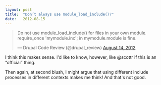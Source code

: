 ```yaml
---
layout: post
title:  "Don’t always use module_load_include()?"
date:   2012-08-15
---
```


<blockquote class="twitter-tweet" lang="en"><p>Do not use module_load_include() for files in your own module. require_once &#39;mymodule.inc&#39;; in mymodule.module is fine.</p>&mdash; Drupal Code Review (@drupal_review) <a href="https://twitter.com/drupal_review/status/235380645134745601">August 14, 2012</a></blockquote>
<script async src="//platform.twitter.com/widgets.js" charset="utf-8"></script>

I think this makes sense. I'd like to know, however, like @scottr if this is an “official” thing.

Then again, at second blush, I might argue that using different include processes in different contexts makes me think! And that's not good.